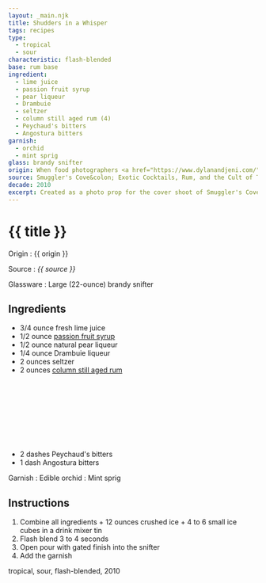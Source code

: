 ```yaml
---
layout: _main.njk
title: Shudders in a Whisper
tags: recipes
type:
  - tropical
  - sour
characteristic: flash-blended
base: rum base
ingredient:
  - lime juice
  - passion fruit syrup
  - pear liqueur
  - Drambuie
  - seltzer
  - column still aged rum (4)
  - Peychaud's bitters
  - Angostura bitters
garnish:
  - orchid
  - mint sprig
glass: brandy snifter
origin: When food photographers <a href="https://www.dylanandjeni.com/" target="_blank" rel="external noopener">Dylan + Jeni</a> initially met with Martin Cate to shoot some sample photos for <cite>Smuggler's Cove&colon; Exotic Cocktails, Rum, and the Cult of Tiki</cite>, they needed some prop cocktails. This recipe was the result. 
source: Smuggler's Cove&colon; Exotic Cocktails, Rum, and the Cult of Tiki
decade: 2010
excerpt: Created as a photo prop for the cover shoot of Smuggler's Cove&colon; Exotic Cocktails, Rum, and the Cult of Tiki.
---
```

<!-- markdownlint-disable MD025 -->
# {{ title }}
<!-- markdownlint-enable MD025 -->

Origin
  : {{ origin }}

Source
  : <cite><span data-pagefind-filter="Source">{{ source }}</span></cite>

Glassware
  : Large (22-ounce) brandy snifter

## Ingredients

* 3/4 ounce fresh lime juice
* 1/2 ounce [passion fruit syrup](/mixes/passion-fruit-syrup)
* 1/2 ounce natural pear liqueur
* 1/4 ounce Drambuie liqueur
* 2 ounces seltzer
* 2 ounces [column still aged rum](/rums/08-rum-column-still-aged/)<icon-l space="1em" class="bigger" label="(4)"><span class="with-icon"><svg class="icon"><use href="/assets/images/icons/circle-4.svg#circle-4"></use></svg></span></icon-l>
* 2 dashes Peychaud's bitters
* 1 dash Angostura bitters

Garnish
  : <span data-pagefind-filter="Garnish">Edible orchid</span>
  : <span data-pagefind-filter="Garnish">Mint sprig</span>

## Instructions

1. Combine all ingredients + 12 ounces crushed ice + 4 to 6 small ice cubes in a drink mixer tin
2. Flash blend 3 to 4 seconds
3. Open pour with gated finish into the snifter
4. Add the garnish

<div
  data-cat[0]="Drink"
  data-type[0]="Tropical"
  data-type[1]="Sour"
  data-char[0]="Flash-blended"
  data-base[0]="Rum/Cane spirits"
  data-ingredient[0]="Lime juice"
  data-ingredient[1]="Passion fruit syrup"
  data-ingredient[2]="Pear liqueur"
  data-ingredient[3]="Drambuie"
  data-ingredient[4]="Seltzer"
  data-ingredient[5]="Soda water"
  data-ingredient[6]="Column still aged rum [4]"
  data-ingredient[7]="Peychaud’s bitters"
  data-ingredient[8]="Angostura bitters"
  data-origin[0]="Martin Cate"
  data-glass[0]="Brandy snifter"
  data-glass[1]="Brandy snifter, large (22-ounce)"
  data-decade[0]="2010"
  data-pagefind-filter="
    Category[data-cat[0]],
    Type[data-type[0]],
    Type[data-type[1]],
    Characteristic[data-char[0]],
    Base[data-base[0]],
    Ingredient[data-ingredient[0]],
    Ingredient[data-ingredient[1]],
    Ingredient[data-ingredient[2]],
    Ingredient[data-ingredient[3]],
    Ingredient[data-ingredient[4]],
    Ingredient[data-ingredient[5]],
    Ingredient[data-ingredient[6]],
    Ingredient[data-ingredient[7]],
    Ingredient[data-ingredient[8]],
    Origin[data-origin[0]],
    Glassware[data-glass[0]],
    Glassware[data-glass[1]],
    Decade[data-decade[0]]
  "
>
</div>

<div class="keywords" aria-hidden>tropical, sour, flash-blended, 2010</div>
